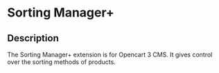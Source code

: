 # Sorting Manager+

## Description
The Sorting Manager+ extension is for Opencart 3 CMS. It gives control over the sorting methods of products.



